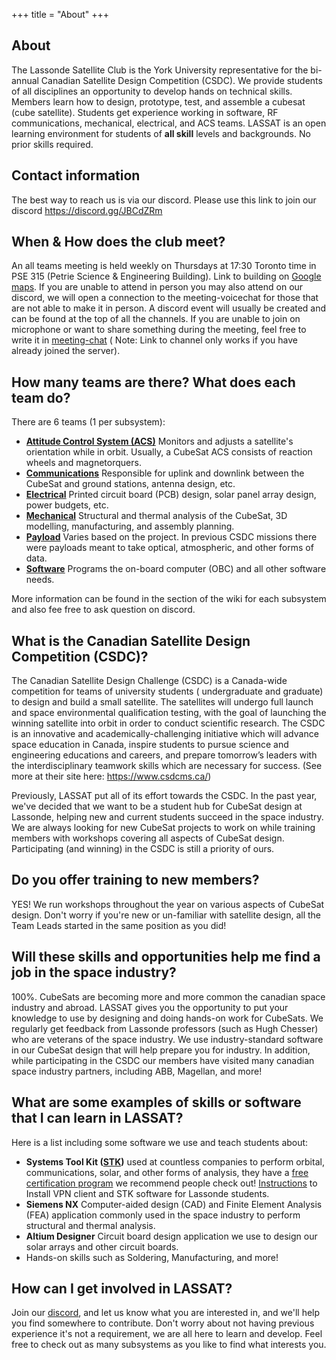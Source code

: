 +++
title = "About"
+++

## About

The Lassonde Satellite Club is the York University representative for the bi-annual Canadian Satellite Design
Competition (CSDC). We provide students of all disciplines an opportunity to develop hands on technical skills. Members
learn how to design, prototype, test, and assemble a cubesat (cube satellite). Students get experience working in
software, RF communications, mechanical, electrical, and ACS teams. LASSAT is an open learning environment for students
of **all skill** levels and backgrounds. No prior skills required.

## Contact information

The best way to reach us is via our discord. Please use this link to join our
discord <https://discord.gg/JBCdZRm>

## When & How does the club meet?

An all teams meeting is held weekly on Thursdays at 17:30 Toronto time in PSE 315 (Petrie Science & Engineering
Building). Link to building on [Google maps](https://goo.gl/maps/UpWuJCXdNrzHszAYA).
If you are unable to attend in person you may also attend on our discord, we will open a connection to the
meeting-voicechat for those that are not able to make it in person. A discord event will usually be created and can be
found at the top of all the channels. If you are unable to join on microphone or want to share something during the
meeting, feel free to write it in [meeting-chat](https://discord.com/channels/340255767087284224/743200432796467202) (
Note: Link to channel only works if you have already joined the server).

## How many teams are there? What does each team do?

There are 6 teams (1 per subsystem):

- [**Attitude Control System (ACS)**](@/acs/_index.md) Monitors and adjusts a satellite's orientation while in orbit.
  Usually, a CubeSat ACS
  consists of reaction wheels and magnetorquers.
- [**Communications**](@/communications/_index.md) Responsible for uplink and downlink between the CubeSat and ground
  stations, antenna design, etc.
- [**Electrical**](@/electrical/_index.md) Printed circuit board (PCB) design, solar panel array design, power budgets,
  etc.
- [**Mechanical**](@/mechanical/_index.md) Structural and thermal analysis of the CubeSat, 3D modelling, manufacturing,
  and assembly planning.
- [**Payload**](@/payload/_index.md) Varies based on the project. In previous CSDC missions there were payloads meant to
  take optical,
  atmospheric, and other forms of data.
- [**Software**](@/software/_index.md) Programs the on-board computer (OBC) and all other software needs.

More information can be found in the section of the wiki for each subsystem and also fee free to ask question on
discord.

## What is the Canadian Satellite Design Competition (CSDC)?

The Canadian Satellite Design Challenge (CSDC) is a Canada-wide competition for teams of university students (
undergraduate and graduate) to design and build a small satellite. The satellites will undergo full launch and space
environmental qualification testing, with the goal of launching the winning satellite into orbit in order to conduct
scientific research. The CSDC is an innovative and academically-challenging initiative which will advance space
education in Canada, inspire students to pursue science and engineering educations and careers, and prepare tomorrow’s
leaders with the interdisciplinary teamwork skills which are necessary for success. (See more at their site
here: <https://www.csdcms.ca/>)

Previously, LASSAT put all of its effort towards the CSDC. In the past year, we've decided that we want to be a student
hub for CubeSat design at Lassonde, helping new and current students succeed in the space industry. We are always
looking for new CubeSat projects to work on while training members with workshops covering all aspects of CubeSat
design. Participating (and winning) in the CSDC is still a priority of ours.

## Do you offer training to new members?

YES! We run workshops throughout the year on various aspects of CubeSat design. Don't worry if you're new or un-familiar
with satellite design, all the Team Leads started in the same position as you did!

## Will these skills and opportunities help me find a job in the space industry?

100%. CubeSats are becoming more and more common the canadian space industry and abroad. LASSAT gives you the
opportunity to put your knowledge to use by designing and doing hands-on work for CubeSats. We regularly get feedback
from Lassonde professors (such as Hugh Chesser) who are veterans of the space industry. We use industry-standard
software in our CubeSat design that will help prepare you for industry. In addition, while participating in the CSDC our
members have visited many canadian space industry partners, including ABB, Magellan, and more!

## What are some examples of skills or software that I can learn in LASSAT?

Here is a list including some software we use and teach students about:

- **Systems Tool Kit ([STK](https://www.agi.com/products/stk))** used at countless companies to perform orbital,
  communications, solar, and other forms of analysis, they have
  a [free certification program](https://www.agi.com/training-and-certification#cert) we recommend people check
  out! [Instructions](https://www.library.yorku.ca/binaries/Steacie/phys4350/InstructSTK10.pdf) to Install VPN client
  and STK software for Lassonde students.
- **Siemens NX** Computer-aided design (CAD) and Finite Element Analysis (FEA) application commonly used in the space
  industry to perform structural and thermal analysis.
- **Altium Designer** Circuit board design application we use to design our solar arrays and other circuit boards.
- Hands-on skills such as Soldering, Manufacturing, and more!

## How can I get involved in LASSAT?

Join our [discord](https://discord.gg/JBCdZRm), and let us know what you are interested in, and we'll help you find
somewhere to contribute. Don't worry about not having previous experience it's not a requirement, we are all here to
learn and develop. Feel free to check out as many subsystems as you like to find what interests you.
